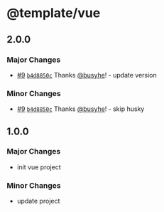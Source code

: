 # @template/vue

## 2.0.0

### Major Changes

- [#9](https://github.com/busyhe/monorepo-template/pull/9) [`b4d8850c`](https://github.com/busyhe/monorepo-template/commit/b4d8850cbfb5b6dd52fb5993bb0c1751edb67aac) Thanks [@busyhe](https://github.com/busyhe)! - update version

### Minor Changes

- [#9](https://github.com/busyhe/monorepo-template/pull/9) [`b4d8850c`](https://github.com/busyhe/monorepo-template/commit/b4d8850cbfb5b6dd52fb5993bb0c1751edb67aac) Thanks [@busyhe](https://github.com/busyhe)! - skip husky

## 1.0.0

### Major Changes

- init vue project

### Minor Changes

- update project
